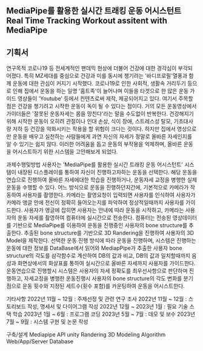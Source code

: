 MediaPipe를 활용한 실시간 트래킹 운동 어시스턴트
Real Time Tracking Workout assitent with MediaPipe
---


기획서
---
연구목적
코로나19 등 전세계적인 팬데믹 현상에 더불어 건강에 대한 경각심이 부각되어졌다. 특히 MZ세대를 중심으로 건강과 미를 동시에 챙기려는 '바디프로필'열풍과 함께 운동에 대한 관심이 커지기 시작했다. 코로나19로 인한 사회적, 생활속 거리두기 등으로 인해 집에서 운동을 하는 일명 '홈트족'이 늘어나며 이들을 타겟으로 한 많은 운동 가이드 영상들이 'Youtube' 등에서 컨텐츠로써 제작, 제공되어지고 있다. 여기서 주목할 점은 건강을 챙기려고 시작한 운동이 독이 될 수 있다는 점이다. 거의 모든 운동영상에서 가이더들은 '잘못된 운동자세는 몸을 망친다'라는 말을 수도없이 반복한다. 건강해지기 위해 시작한 운동이 오히려 관절이나 인대 손상, 식이 장애, 스트레스성 탈모, 기초대사량 저하 등 건강을 악화시키는 작용을 할 위험이 크다는 것이다. 하지만 집에서 영상으로만 운동을 배우고 실천하는 사람들에게 과연 자신의 자세가 정말로 올바른 자세인지를 알 수 있기는 쉽지 않다. 이러한 어려움을 돕고 운동의 부작용을 억제하며, 올바른 운동을 어시스트하기 위한 시스템을 고안해보게 되었다. 


과제수행및방법
사용자는 'MediaPipe를 활용한 실시간 트래킹 운동 어시스턴트' 시스템이 내장된 디스플레이를 통하여 자신이 진행하고자하는 운동을 선택한다. 해당 운동을 연습으로 진행하여 올바른 자세에대한 학습을 진행하거나, 운동자세 교정을 병행한 실제 운동을 수행할 수 있다. 어느 방식으로 운동을 진행하던지간에, 기본적으로 카메라가 작동하여 사용자를 촬영한다. 카메라는 촬영요청이 입력되면 사용자를 인식하여 사용자가 카메라 앵글 안에 전신이 정확히 들어오는지를 파악하여 정상적일때까지 사용자를 가이드한다. 사용자가 앵글에 잡히면 사용자는 안내에 따라 운동을 시작하고, 카메라는 사용자의 운동 자세를 촬영하여 컴퓨터에 실시간으로 전송한다. 컴퓨터는 전송된 영상데이터를 기반으로 MediaPipe를 이용하여 운동을 진행중인 사용자의 bone structure를 추출한다. 추출된 bone structure를 기반으로 3D Randering을 진행하여 사용자의 3D Model을 제작한다.
선택한 운동 진행 방식에 따라 운동을 진행하며, 시스템은 진행하는 운동에 대한 정보를 DataBase에서 읽어와 MediapPipe가 추출한 사용자 bone structure의 각도를 삼각함수로 계산하여 DB의 값과 비교, DB의 값과 일치할때까지 음성과 화면상에서의 화살표를 통하여 실시간으로 올바른 자세까지 사용자를 가이드한다.
운동연습으로 진행할시 시스템은 사용자의 자세 정확도를 최우선사항으로 판단하며 진행하고, 자세교정을 병행한 운동진행시 사용자의 bone structure의 각도 변화를 분기점으로 운동 횟수와 지정된 세트수(횟수 포함)를 카운팅하여 운동을 어시스트한다.



기타사항
2022년 11월 ~ 12월 : 주제선정 및 관련 연구 조사
2022년 11월 ~ 12월 : 스토리보드 작성, 명세서 및 다이어그램 작성
2022년 12월 ~ 2023년 1월 : 필요 기술 스택 학습
2023년 1월 ~ 6월 : 프로그램 코딩
2023년 5월 ~ 7월 : 데모 및 보수
2023년 7월 ~ 9월 : 시스템 구현 및 논문 작성

구축/설계
Mediapipe API
unity Randering
3D Modeling
Algorithm
Web/App/Server
Database
